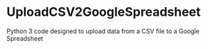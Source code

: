 # UploadCSV2GoogleSpreadsheet
Python 3 code designed to upload data from a CSV file to a Google Spreadsheet
